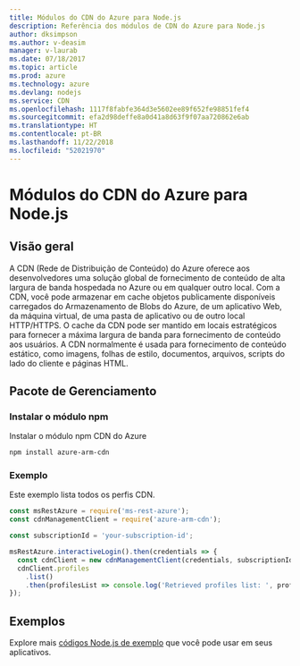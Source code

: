 ```yaml
---
title: Módulos do CDN do Azure para Node.js
description: Referência dos módulos de CDN do Azure para Node.js
author: dksimpson
ms.author: v-deasim
manager: v-laurab
ms.date: 07/18/2017
ms.topic: article
ms.prod: azure
ms.technology: azure
ms.devlang: nodejs
ms.service: CDN
ms.openlocfilehash: 1117f8fabfe364d3e5602ee89f652fe98851fef4
ms.sourcegitcommit: efa2d98deffe8a0d41a8d63f9f07aa720862e6ab
ms.translationtype: HT
ms.contentlocale: pt-BR
ms.lasthandoff: 11/22/2018
ms.locfileid: "52021970"
---
```

# <a name="azure-cdn-modules-for-nodejs"></a>Módulos do CDN do Azure para Node.js

## <a name="overview"></a>Visão geral

A CDN (Rede de Distribuição de Conteúdo) do Azure oferece aos desenvolvedores uma solução global de fornecimento de conteúdo de alta largura de banda hospedada no Azure ou em qualquer outro local. Com a CDN, você pode armazenar em cache objetos publicamente disponíveis carregados do Armazenamento de Blobs do Azure, de um aplicativo Web, da máquina virtual, de uma pasta de aplicativo ou de outro local HTTP/HTTPS. O cache da CDN pode ser mantido em locais estratégicos para fornecer a máxima largura de banda para fornecimento de conteúdo aos usuários. A CDN normalmente é usada para fornecimento de conteúdo estático, como imagens, folhas de estilo, documentos, arquivos, scripts do lado do cliente e páginas HTML.

## <a name="management-package"></a>Pacote de Gerenciamento

### <a name="install-the-npm-module"></a>Instalar o módulo npm

Instalar o módulo npm CDN do Azure

```bash
npm install azure-arm-cdn
```

### <a name="example"></a>Exemplo

Este exemplo lista todos os perfis CDN.

```javascript
const msRestAzure = require('ms-rest-azure');
const cdnManagementClient = require('azure-arm-cdn');

const subscriptionId = 'your-subscription-id';

msRestAzure.interactiveLogin().then(credentials => {
  const cdnClient = new cdnManagementClient(credentials, subscriptionId);
  cdnClient.profiles
    .list()
    .then(profilesList => console.log('Retrieved profiles list: ', profilesList));
});
```

## <a name="samples"></a>Exemplos

Explore mais [códigos Node.js de exemplo](https://azure.microsoft.com/resources/samples/?platform=nodejs) que você pode usar em seus aplicativos.
